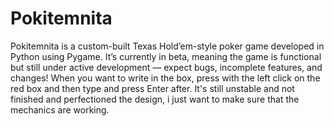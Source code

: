 # Pokitemnita
Pokitemnita is a custom-built Texas Hold’em-style poker game developed in Python using Pygame. It’s currently in beta, meaning the game is functional but still under active development — expect bugs, incomplete features, and changes!
When you want to write in the box, press with the left click on the red box and then type and press Enter after.
It's still unstable and not finished and perfectioned the design, i just want to make sure that the mechanics are working.

